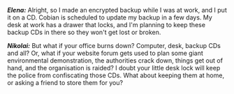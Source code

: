 ***Elena:*** Alright, so I made an encrypted backup while I was at work, and I put it on a CD. Cobian is scheduled to update my backup in a few days. My desk at work has a drawer that locks, and I'm planning to keep these backup CDs in there so they won't get lost or broken.

***Nikolai:*** But what if your office burns down? Computer, desk, backup CDs and all? Or, what if your website forum gets used to plan some giant environmental demonstration, the authorities crack down, things get out of hand, and the organisation is raided? I doubt your little desk lock will keep the police from confiscating those CDs. What about keeping them at home, or asking a friend to store them for you?

